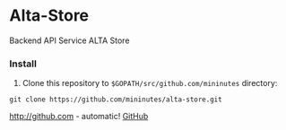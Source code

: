 # Alta-Store
Backend API Service ALTA Store
### Install
1. Clone this repository to ```$GOPATH/src/github.com/mininutes``` directory:

```
git clone https://github.com/mininutes/alta-store.git
```


http://github.com - automatic!
[GitHub](http://github.com)
